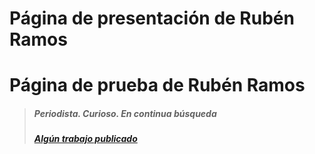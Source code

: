 # Página de presentación de Rubén Ramos
# Página de prueba de Rubén Ramos
>
> ##### Periodista. Curioso. En continua búsqueda
>
> ##### [Algún trabajo publicado](http://analisi.cat/article/view/n56-ramos)
